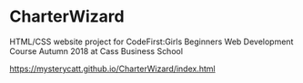 # CharterWizard
HTML/CSS website project for CodeFirst:Girls Beginners Web Development Course Autumn 2018 at Cass Business School

https://mysterycatt.github.io/CharterWizard/index.html
